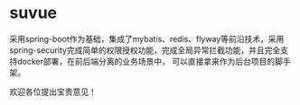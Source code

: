 # suvue

采用spring-boot作为基础，集成了mybatis、redis、flyway等前沿技术，采用spring-security完成简单的权限授权功能，完成全局异常拦截功能，并且完全支持docker部署，在前后端分离的业务场景中，
可以直接拿来作为后台项目的脚手架。

欢迎各位提出宝贵意见！
